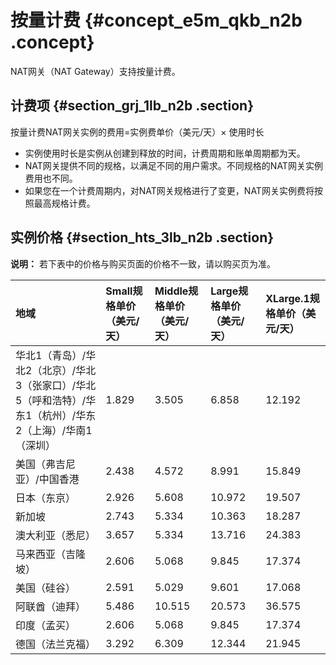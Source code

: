 # 按量计费 {#concept_e5m_qkb_n2b .concept}

NAT网关（NAT Gateway）支持按量计费。

## 计费项 {#section_grj_1lb_n2b .section}

按量计费NAT网关实例的费用=实例费单价（美元/天）× 使用时长

-   实例使用时长是实例从创建到释放的时间，计费周期和账单周期都为天。
-   NAT网关提供不同的规格，以满足不同的用户需求。不同规格的NAT网关实例费用也不同。
-   如果您在一个计费周期内，对NAT网关规格进行了变更，NAT网关实例费将按照最高规格计费。

## 实例价格 {#section_hts_3lb_n2b .section}

**说明：** 若下表中的价格与购买页面的价格不一致，请以购买页为准。

|地域|Small规格单价（美元/天）|Middle规格单价（美元/天）|Large规格单价（美元/天）|XLarge.1规格单价（美元/天）|
|:-|:--------------|:---------------|:--------------|:-----------------|
|华北1（青岛）/华北2（北京）/华北3（张家口）/华北5（呼和浩特）/华东1（杭州）/华东2（上海）/华南1（深圳）|1.829|3.505|6.858|12.192|
|美国（弗吉尼亚）/中国香港|2.438|4.572|8.991|15.849|
|日本（东京）|2.926|5.608|10.972|19.507|
|新加坡|2.743|5.334|10.363|18.287|
|澳大利亚（悉尼）|3.657|5.334|13.716|24.383|
|马来西亚（吉隆坡）|2.606|5.068|9.845|17.374|
|美国（硅谷）|2.591|5.029|9.601|17.068|
|阿联酋（迪拜）|5.486|10.515|20.573|36.575|
|印度（孟买）|2.606|5.068|9.845|17.374|
|德国（法兰克福）|3.292|6.309|12.344|21.945|

